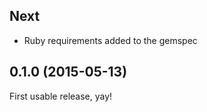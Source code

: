 ## Next

 - Ruby requirements added to the gemspec

## 0.1.0 (2015-05-13)

First usable release, yay!